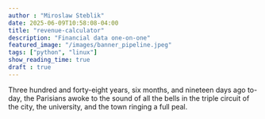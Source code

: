 ```yaml
---
author : "Miroslaw Steblik"  
date: 2025-06-09T10:58:08-04:00
title: "revenue-calculator"
description: "Financial data one-on-one"
featured_image: "/images/banner_pipeline.jpeg"
tags: ["python", "linux"]
show_reading_time: true
draft : true
---
```


Three hundred and forty-eight years, six months, and nineteen days ago
to-day, the Parisians awoke to the sound of all the bells in the triple
circuit of the city, the university, and the town ringing a full peal.